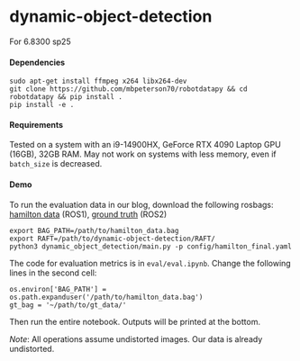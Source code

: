 # dynamic-object-detection
For 6.8300 sp25

#### Dependencies

```
sudo apt-get install ffmpeg x264 libx264-dev
git clone https://github.com/mbpeterson70/robotdatapy && cd robotdatapy && pip install .
pip install -e .
```

#### Requirements

Tested on a system with an i9-14900HX, GeForce RTX 4090 Laptop GPU (16GB), 32GB RAM. May not work on systems
with less memory, even if `batch_size` is decreased.

#### Demo

To run the evaluation data in our blog, download the following rosbags:
[hamilton data](https://drive.google.com/file/d/1kZmhye7E61mLJtyaEFTm_aBValKu3VF5/view?usp=sharing) (ROS1), 
[ground truth](https://drive.google.com/drive/folders/1qGDTkIi9izoh6WXzFa-ODQmevd7g-kpr?usp=drive_link) (ROS2)

```
export BAG_PATH=/path/to/hamilton_data.bag
export RAFT=/path/to/dynamic-object-detection/RAFT/
python3 dynamic_object_detection/main.py -p config/hamilton_final.yaml
```

The code for evaluation metrics is in `eval/eval.ipynb`. Change the following lines in the second cell:
```
os.environ['BAG_PATH'] = os.path.expanduser('/path/to/hamilton_data.bag')
gt_bag = '~/path/to/gt_data/'
```
Then run the entire notebook. Outputs will be printed at the bottom.

*Note*: All operations assume undistorted images. Our data is already undistorted.
